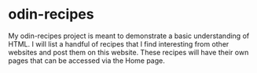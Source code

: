 # odin-recipes

My odin-recipes project is meant to demonstrate a basic understanding of HTML. I will list a handful of recipes that I find interesting from other websites and post them on this website. These recipes will have their own pages that can be accessed via the Home page.